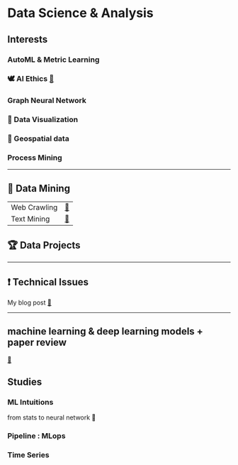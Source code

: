 # Data Science & Analysis


## Interests

### AutoML & Metric Learning 

### 🕊 AI Ethics [📁](https://github.com/m0oon0/Data-Science/tree/main/%F0%9F%95%8A%20AI%20Ethics)

### Graph Neural Network

### 👀 Data Visualization

### 🚓 Geospatial data

### Process Mining 

---

## 🔦 Data Mining

|||
|---|---|
|Web Crawling|[📁]()|
|Text Mining|[📁]()|

## 🏆 Data Projects

---
## ❗ Technical Issues

My blog post [🔗]()

---

## machine learning & deep learning models + paper review

[📰](https://github.com/m0oon0/Data-Science/blob/main/models.md)

## Studies

### ML Intuitions

from stats to neural network 📑

### Pipeline : MLops

### Time Series


